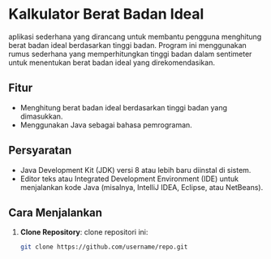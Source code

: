 # Kalkulator Berat Badan Ideal

aplikasi sederhana yang dirancang untuk membantu pengguna menghitung berat badan ideal berdasarkan tinggi badan. Program ini menggunakan rumus sederhana yang memperhitungkan tinggi badan dalam sentimeter untuk menentukan berat badan ideal yang direkomendasikan.

## Fitur

- Menghitung berat badan ideal berdasarkan tinggi badan yang dimasukkan.
- Menggunakan Java sebagai bahasa pemrograman.

## Persyaratan

- Java Development Kit (JDK) versi 8 atau lebih baru diinstal di sistem.
- Editor teks atau Integrated Development Environment (IDE) untuk menjalankan kode Java (misalnya, IntelliJ IDEA, Eclipse, atau NetBeans).

## Cara Menjalankan
1. **Clone Repository**: clone repositori ini:
   ```bash
   git clone https://github.com/username/repo.git